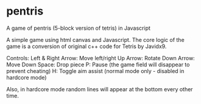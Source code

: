 # pentris
A game of pentris (5-block version of tetris) in Javascript

A simple game using html canvas and Javascript. The core logic of the game is a conversion of original c++ code for Tetris by Javidx9.

Controls:
Left & Right Arrow: Move left/right
Up Arrow: Rotate
Down Arrow: Move Down
Space: Drop piece
P: Pause (the game field will disappear to prevent cheating)
H: Toggle aim assist (normal mode only - disabled in hardcore mode)

Also, in hardcore mode random lines will appear at the bottom every other time.
